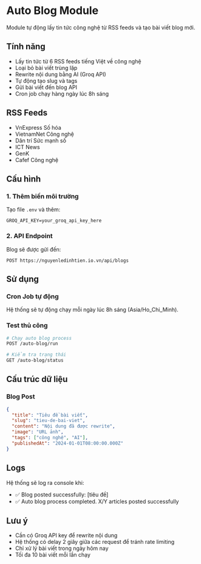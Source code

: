 # Auto Blog Module

Module tự động lấy tin tức công nghệ từ RSS feeds và tạo bài viết blog mới.

## Tính năng

- Lấy tin tức từ 6 RSS feeds tiếng Việt về công nghệ
- Loại bỏ bài viết trùng lặp
- Rewrite nội dung bằng AI (Groq API)
- Tự động tạo slug và tags
- Gửi bài viết đến blog API
- Cron job chạy hàng ngày lúc 8h sáng

## RSS Feeds

- VnExpress Số hóa
- VietnamNet Công nghệ
- Dân trí Sức mạnh số
- ICT News
- GenK
- Cafef Công nghệ

## Cấu hình

### 1. Thêm biến môi trường

Tạo file `.env` và thêm:

```env
GROQ_API_KEY=your_groq_api_key_here
```

### 2. API Endpoint

Blog sẽ được gửi đến:

```
POST https://nguyenledinhtien.io.vn/api/blogs
```

## Sử dụng

### Cron Job tự động

Hệ thống sẽ tự động chạy mỗi ngày lúc 8h sáng (Asia/Ho_Chi_Minh).

### Test thủ công

```bash
# Chạy auto blog process
POST /auto-blog/run

# Kiểm tra trạng thái
GET /auto-blog/status
```

## Cấu trúc dữ liệu

### Blog Post

```json
{
  "title": "Tiêu đề bài viết",
  "slug": "tieu-de-bai-viet",
  "content": "Nội dung đã được rewrite",
  "image": "URL ảnh",
  "tags": ["công nghệ", "AI"],
  "publishedAt": "2024-01-01T08:00:00.000Z"
}
```

## Logs

Hệ thống sẽ log ra console khi:

- ✅ Blog posted successfully: [tiêu đề]
- ✅ Auto blog process completed. X/Y articles posted successfully

## Lưu ý

- Cần có Groq API key để rewrite nội dung
- Hệ thống có delay 2 giây giữa các request để tránh rate limiting
- Chỉ xử lý bài viết trong ngày hôm nay
- Tối đa 10 bài viết mỗi lần chạy
